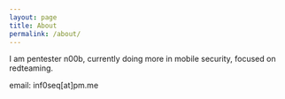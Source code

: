 ```yaml
---
layout: page
title: About
permalink: /about/
---
```


I am pentester n00b, currently doing more in mobile security, focused on redteaming.

email: inf0seq[at]pm.me
